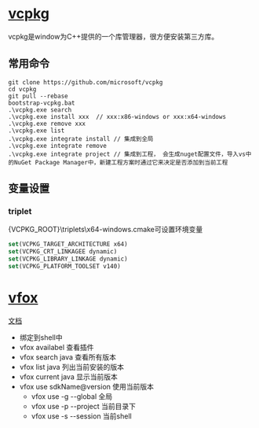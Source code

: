 # [vcpkg](https://vcpkg.io/)

vcpkg是window为C++提供的一个库管理器，很方便安装第三方库。

## 常用命令

```shell
git clone https://github.com/microsoft/vcpkg
cd vcpkg
git pull --rebase
bootstrap-vcpkg.bat
.\vcpkg.exe search
.\vcpkg.exe install xxx  // xxx:x86-windows or xxx:x64-windows 
.\vcpkg.exe remove xxx
.\vcpkg.exe list
.\vcpkg.exe integrate install // 集成到全局
.\vcpkg.exe integrate remove 
.\vcpkg.exe integrate project // 集成到工程， 会生成nuget配置文件，导入vs中的NuGet Package Manager中，新建工程方案时通过它来决定是否添加到当前工程
```

## 变量设置

### triplet

{VCPKG_ROOT}\triplets\x64-windows.cmake可设置环境变量
```cmake 
set(VCPKG_TARGET_ARCHITECTURE x64)
set(VCPKG_CRT_LINKAGEE dynamic)
set(VCPKG_LIBRARY_LINKAGE dynamic)
set(VCPKG_PLATFORM_TOOLSET v140)
``` 

# [vfox](https://github.com/version-fox/vfox)

[文档](https://vfox.lhan.me/)

- 绑定到shell中
- vfox availabel 查看插件
- vfox search java 查看所有版本
- vfox list java 列出当前安装的版本
- vfox current java 显示当前版本
- vfox use sdkName@version 使用当前版本
    - vfox use -g --global 全局
    - vfox use -p --project 当前目录下
    - vfox use -s --session 当前shell
